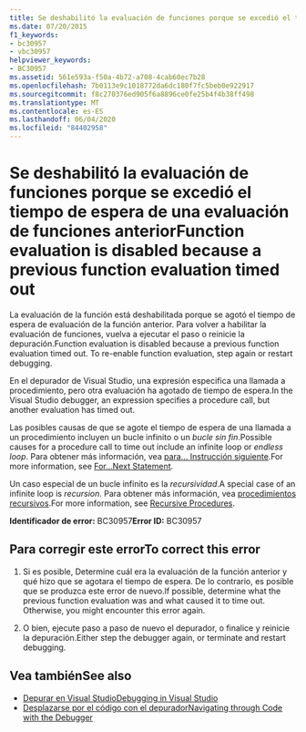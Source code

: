 ```yaml
---
title: Se deshabilitó la evaluación de funciones porque se excedió el tiempo de espera de una evaluación de funciones anterior
ms.date: 07/20/2015
f1_keywords:
- bc30957
- vbc30957
helpviewer_keywords:
- BC30957
ms.assetid: 561e593a-f50a-4b72-a708-4cab60ec7b28
ms.openlocfilehash: 7b0113e9c1018772da6dc180f7fc5beb0e922917
ms.sourcegitcommit: f8c270376ed905f6a8896ce0fe25b4f4b38ff498
ms.translationtype: MT
ms.contentlocale: es-ES
ms.lasthandoff: 06/04/2020
ms.locfileid: "84402958"
---
```

# <a name="function-evaluation-is-disabled-because-a-previous-function-evaluation-timed-out"></a><span data-ttu-id="1e06e-102">Se deshabilitó la evaluación de funciones porque se excedió el tiempo de espera de una evaluación de funciones anterior</span><span class="sxs-lookup"><span data-stu-id="1e06e-102">Function evaluation is disabled because a previous function evaluation timed out</span></span>
<span data-ttu-id="1e06e-103">La evaluación de la función está deshabilitada porque se agotó el tiempo de espera de evaluación de la función anterior. Para volver a habilitar la evaluación de funciones, vuelva a ejecutar el paso o reinicie la depuración.</span><span class="sxs-lookup"><span data-stu-id="1e06e-103">Function evaluation is disabled because a previous function evaluation timed out. To re-enable function evaluation, step again or restart debugging.</span></span>  
  
 <span data-ttu-id="1e06e-104">En el depurador de Visual Studio, una expresión especifica una llamada a procedimiento, pero otra evaluación ha agotado de tiempo de espera.</span><span class="sxs-lookup"><span data-stu-id="1e06e-104">In the Visual Studio debugger, an expression specifies a procedure call, but another evaluation has timed out.</span></span>  
  
 <span data-ttu-id="1e06e-105">Las posibles causas de que se agote el tiempo de espera de una llamada a un procedimiento incluyen un bucle infinito o un *bucle sin fin*.</span><span class="sxs-lookup"><span data-stu-id="1e06e-105">Possible causes for a procedure call to time out include an infinite loop or *endless loop*.</span></span> <span data-ttu-id="1e06e-106">Para obtener más información, vea [para... Instrucción siguiente](../statements/for-next-statement.md).</span><span class="sxs-lookup"><span data-stu-id="1e06e-106">For more information, see [For...Next Statement](../statements/for-next-statement.md).</span></span>  
  
 <span data-ttu-id="1e06e-107">Un caso especial de un bucle infinito es la *recursividad*.</span><span class="sxs-lookup"><span data-stu-id="1e06e-107">A special case of an infinite loop is *recursion*.</span></span> <span data-ttu-id="1e06e-108">Para obtener más información, vea [procedimientos recursivos](../../programming-guide/language-features/procedures/recursive-procedures.md).</span><span class="sxs-lookup"><span data-stu-id="1e06e-108">For more information, see [Recursive Procedures](../../programming-guide/language-features/procedures/recursive-procedures.md).</span></span>  
  
 <span data-ttu-id="1e06e-109">**Identificador de error:** BC30957</span><span class="sxs-lookup"><span data-stu-id="1e06e-109">**Error ID:** BC30957</span></span>  
  
## <a name="to-correct-this-error"></a><span data-ttu-id="1e06e-110">Para corregir este error</span><span class="sxs-lookup"><span data-stu-id="1e06e-110">To correct this error</span></span>  
  
1. <span data-ttu-id="1e06e-111">Si es posible, Determine cuál era la evaluación de la función anterior y qué hizo que se agotara el tiempo de espera. De lo contrario, es posible que se produzca este error de nuevo.</span><span class="sxs-lookup"><span data-stu-id="1e06e-111">If possible, determine what the previous function evaluation was and what caused it to time out. Otherwise, you might encounter this error again.</span></span>  
  
2. <span data-ttu-id="1e06e-112">O bien, ejecute paso a paso de nuevo el depurador, o finalice y reinicie la depuración.</span><span class="sxs-lookup"><span data-stu-id="1e06e-112">Either step the debugger again, or terminate and restart debugging.</span></span>  
  
## <a name="see-also"></a><span data-ttu-id="1e06e-113">Vea también</span><span class="sxs-lookup"><span data-stu-id="1e06e-113">See also</span></span>

- [<span data-ttu-id="1e06e-114">Depurar en Visual Studio</span><span class="sxs-lookup"><span data-stu-id="1e06e-114">Debugging in Visual Studio</span></span>](/visualstudio/debugger/debugger-feature-tour)
- [<span data-ttu-id="1e06e-115">Desplazarse por el código con el depurador</span><span class="sxs-lookup"><span data-stu-id="1e06e-115">Navigating through Code with the Debugger</span></span>](/visualstudio/debugger/navigating-through-code-with-the-debugger)
